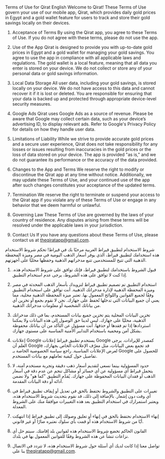 
Terms of Use for Qirat
English
Welcome to Qirat! These Terms of Use govern your use of our mobile app, Qirat, which provides daily gold prices in Egypt and a gold wallet feature for users to track and store their gold savings locally on their devices.

1. Acceptance of Terms
By using the Qirat app, you agree to these Terms of Use. If you do not agree with these terms, please do not use the app.

2. Use of the App
Qirat is designed to provide you with up-to-date gold prices in Egypt and a gold wallet for managing your gold savings. You agree to use the app in compliance with all applicable laws and regulations. The gold wallet is a local feature, meaning that all data you enter is stored on your device. We do not collect or store any of your personal data or gold savings information.

3. Local Data Storage
All user data, including your gold savings, is stored locally on your device. We do not have access to this data and cannot recover it if it is lost or deleted. You are responsible for ensuring that your data is backed up and protected through appropriate device-level security measures.

4. Google Ads
Qirat uses Google Ads as a source of revenue. Please be aware that Google may collect certain data, such as your device’s advertising ID, to display relevant ads. Refer to Google's Privacy Policy for details on how they handle user data.

5. Limitations of Liability
While we strive to provide accurate gold prices and a secure user experience, Qirat does not take responsibility for any losses or issues resulting from inaccuracies in the gold prices or the loss of data stored on your device. The app is provided "as is," and we do not guarantee its performance or the accuracy of the data provided.

6. Changes to the App and Terms
We reserve the right to modify or discontinue the Qirat app at any time without notice. Additionally, we may update these Terms of Use, and your continued use of the app after such changes constitutes your acceptance of the updated terms.

7. Termination
We reserve the right to terminate or suspend your access to the Qirat app if you violate any of these Terms of Use or engage in any behavior that we deem harmful or unlawful.

8. Governing Law
These Terms of Use are governed by the laws of your country of residence. Any disputes arising from these terms will be resolved under the applicable laws in your jurisdiction.

9. Contact Us
If you have any questions about these Terms of Use, please contact us at theqiratapp@gmail.com.

شروط الاستخدام لتطبيق قيراط
العربية
مرحبًا بك في قيراط! تحكم شروط الاستخدام هذه استخدامك لتطبيق قيراط، الذي يوفر أسعار الذهب اليومية في مصر وميزة المحفظة الذهبية التي تتيح للمستخدمين تتبع مدخراتهم الذهبية وحفظها محليًا على أجهزتهم.

1. قبول الشروط
باستخدامك لتطبيق قيراط، فإنك توافق على شروط الاستخدام هذه. إذا كنت لا توافق على هذه الشروط، يرجى عدم استخدام التطبيق.

2. استخدام التطبيق
تم تصميم تطبيق قيراط لتزويدك بأسعار الذهب المحدثة في مصر وميزة المحفظة الذهبية لإدارة مدخراتك الذهبية. أنت توافق على استخدام التطبيق وفقًا لجميع القوانين واللوائح المعمول بها. تعتبر ميزة المحفظة الذهبية محلية، مما يعني أن جميع البيانات التي تدخلها تُحفظ على جهازك. نحن لا نقوم بجمع أو تخزين أي من بياناتك الشخصية أو معلومات مدخراتك الذهبية.

3. تخزين البيانات المحلية
يتم تخزين جميع بيانات المستخدم، بما في ذلك مدخراتك الذهبية، محليًا على جهازك. ليس لدينا حق الوصول إلى هذه البيانات ولا يمكننا استردادها إذا تم فقدها أو حذفها. أنت مسؤول عن التأكد من أن بياناتك محفوظة بشكل آمن ومحمية باستخدام التدابير الأمنية المناسبة على مستوى جهازك.

4. إعلانات Google
يستخدم تطبيق قيراط إعلانات Google كمصدر للإيرادات. يرجى العلم أن Google قد تجمع بعض البيانات، مثل معرّف الإعلانات الخاص بجهازك، لعرض الإعلانات المناسبة. راجع سياسة الخصوصية الخاصة بـ Google للحصول على تفاصيل حول كيفية تعاملهم مع بيانات المستخدم.

5. حدود المسؤولية
بينما نسعى لتقديم أسعار ذهب دقيقة وتجربة مستخدم آمنة، لا يتحمل قيراط أي مسؤولية عن أي خسائر أو مشاكل تنجم عن عدم دقة في أسعار الذهب أو فقدان البيانات المحفوظة على جهازك. يُقدّم التطبيق "كما هو" ولا نضمن أدائه أو دقة البيانات المقدمة.

6. تغييرات على التطبيق والشروط
نحتفظ بالحق في تعديل أو إيقاف تطبيق قيراط في أي وقت دون إشعار. بالإضافة إلى ذلك، قد نقوم بتحديث شروط الاستخدام هذه، ويعتبر استمرارك في استخدام التطبيق بعد هذه التغييرات موافقةً منك على الشروط المعدلة.

7. إنهاء الاستخدام
نحتفظ بالحق في إنهاء أو تعليق وصولك إلى تطبيق قيراط إذا انتهكت أيًا من شروط الاستخدام هذه أو قمت بأي سلوك نعتبره ضارًا أو غير قانوني.

8. القانون الحاكم
تخضع شروط الاستخدام هذه لقوانين بلد إقامتك. سيتم حل أي نزاعات تنشأ عن هذه الشروط وفقًا للقوانين المعمول بها في بلدك.

9. تواصل معنا
إذا كانت لديك أي أسئلة حول شروط الاستخدام هذه، لا تتردد في الاتصال بنا على theqiratapp@gmail.com.
